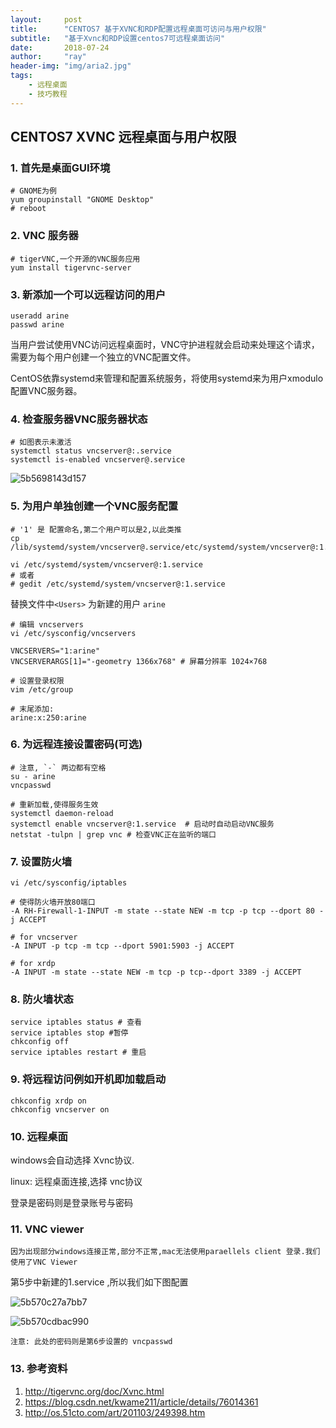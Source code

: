 ```yaml
---
layout:     post
title:      "CENTOS7 基于XVNC和RDP配置远程桌面可访问与用户权限"
subtitle:   "基于Xvnc和RDP设置centos7可远程桌面访问"
date:       2018-07-24
author:     "ray"
header-img: "img/aria2.jpg"
tags:
    - 远程桌面
    - 技巧教程
---
```


## CENTOS7 XVNC 远程桌面与用户权限

### 1. 首先是桌面GUI环境

```
# GNOME为例
yum groupinstall "GNOME Desktop"
# reboot
```

### 2. VNC 服务器

```
# tigerVNC,一个开源的VNC服务应用
yum install tigervnc-server
```

### 3. 新添加一个可以远程访问的用户

```
useradd arine
passwd arine
```

当用户尝试使用VNC访问远程桌面时，VNC守护进程就会启动来处理这个请求，需要为每个用户创建一个独立的VNC配置文件。

CentOS依靠systemd来管理和配置系统服务，将使用systemd来为用户xmodulo配置VNC服务器。

### 4. 检查服务器VNC服务器状态

```
# 如图表示未激活
systemctl status vncserver@:.service
systemctl is-enabled vncserver@.service
```

![5b5698143d157](https://i.loli.net/2018/07/24/5b5698143d157.jpg)

### 5. 为用户单独创建一个VNC服务配置

```
# '1' 是 配置命名,第二个用户可以是2,以此类推
cp /lib/systemd/system/vncserver@.service/etc/systemd/system/vncserver@:1.service
```

```
vi /etc/systemd/system/vncserver@:1.service
# 或者
# gedit /etc/systemd/system/vncserver@:1.service
```

替换文件中`<Users>` 为新建的用户 `arine`

```
# 编辑 vncservers
vi /etc/sysconfig/vncservers
```

```
VNCSERVERS="1:arine"
VNCSERVERARGS[1]="-geometry 1366x768" # 屏幕分辨率 1024×768
```

```
# 设置登录权限
vim /etc/group
```

```
# 末尾添加:
arine:x:250:arine
```

### 6. 为远程连接设置密码(可选)

```
# 注意, `-` 两边都有空格
su - arine
vncpasswd

# 重新加载,使得服务生效
systemctl daemon-reload
systemctl enable vncserver@:1.service  # 启动时自动启动VNC服务
netstat -tulpn | grep vnc # 检查VNC正在监听的端口
```

### 7. 设置防火墙

```
vi /etc/sysconfig/iptables
```

```
# 使得防火墙开放80端口
-A RH-Firewall-1-INPUT -m state --state NEW -m tcp -p tcp --dport 80 -j ACCEPT  

# for vncserver
-A INPUT -p tcp -m tcp --dport 5901:5903 -j ACCEPT 

# for xrdp
-A INPUT -m state --state NEW -m tcp -p tcp--dport 3389 -j ACCEPT
```

### 8. 防火墙状态

```
service iptables status # 查看
service iptables stop #暂停
chkconfig off
service iptables restart # 重启
```

### 9. 将远程访问例如开机即加载启动

```
chkconfig xrdp on
chkconfig vncserver on
```

### 10. 远程桌面

windows会自动选择 Xvnc协议.

linux: 远程桌面连接,选择 vnc协议

登录是密码则是登录账号与密码

### 11. VNC viewer

`因为出现部分windows连接正常,部分不正常,mac无法使用paraellels client 登录.我们使用了VNC Viewer `

第5步中新建的1.service ,所以我们如下图配置

![5b570c27a7bb7](https://i.loli.net/2018/07/24/5b570c27a7bb7.png)

![5b570cdbac990](https://i.loli.net/2018/07/24/5b570cdbac990.png)

`注意: 此处的密码则是第6步设置的 vncpasswd `

### 13. 参考资料

1. http://tigervnc.org/doc/Xvnc.html
2. https://blog.csdn.net/kwame211/article/details/76014361
3. http://os.51cto.com/art/201103/249398.htm


